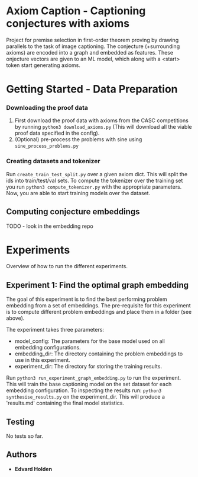# Axiom Caption - Captioning conjectures with axioms

Project for premise selection in first-order theorem proving by drawing parallels to the task of image captioning.
The conjecture (+surrounding axioms) are encoded into a graph and embedded as features. These onjecture vectors
are given to an ML model, which along with a \<start\> token start generating axioms. 

# Getting Started - Data Preparation

### Downloading the proof data

1. First download the proof data with axioms from the CASC competitions by running `python3 download_axioms.py` (This will download all the viable proof data specified in the config).
2. (Optional) pre-process the problems with sine using `sine_process_problems.py`

### Creating datasets and tokenizer

Run `create_train_test_split.py` over a given axiom dict. This will split the ids into train/test/val sets.
To compute the tokenizer over the training set you run `python3 compute_tokenizer.py` with the appropriate parameters.
Now, you are able to start training models over the dataset.


## Computing conjecture embeddings

TODO - look in the embedding repo

# Experiments

Overview of how to run the different experiments.

## Experiment 1: Find the optimal graph embedding

The goal of this experiment is to find the best performing problem embedding from a set of embeddings.
The pre-requisite for this experiment is to compute different problem embeddings and place them in a folder (see above).

The experiment takes three parameters:
* model_config: The parameters for the base model used on all embedding configurations.
* embedding_dir: The directory containing the problem embeddings to use in this experiment.
* experiment_dir: The directory for storing the training results.


Run `python3 run_experiment_graph_embedding.py` to run the experiment. This will train the base
captioning model on the set dataset for each embedding configuration.
To inspecting the results run: `python3 synthesise_results.py` on the experiment_dir.
This will produce a 'results.md' containing the final model statistics.



## Testing
No tests so far.

## Authors

* **Edvard Holden** 

